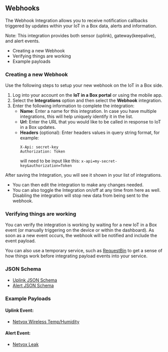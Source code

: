 ## Webhooks

The Webhook Integration allows you to receive notification callbacks triggered by updates within your IoT in a Box data, alerts and information.

Note: This integration provides both sensor (uplink), gateway(keepalive), and alert events.

- Creating a new Webhook
- Verifying things are working
- Example payloads

### Creating a new Webhook
Use the following steps to setup your new webhook on the IoT in a Box side.

1. Log into your account on the **IoT in a Box portal** or using the mobile app.
2. Select the **Integrations** option and then select the **Webhook** integration.
3. Enter the following information to complete the integration:
    - **Name**: Enter a name for this integration. In case you have multiple integrations, this will help uniquely identify it in the list.
    - **Url**: Enter the URL that you would like to be called in response to IoT in a Box updates.
    - **Headers** (optional): Enter headers values in query string format, for example: 
      ```
      X-Api: secret-key
      Authorization: Token 
      ```
      will need to be input like this: `x-api=my-secret-key&authorization=Token`

After saving the Integration, you will see it shown in your list of integrations.

- You can then edit the integration to make any changes needed.
- You can also toggle the Integration on/off at any time from here as well. Disabling the integration will stop new data from being sent to the webhook.

### Verifying things are working

You can verify the integration is working by waiting for a new IoT in a Box event (or manually triggering on the device or within the dashboard). As soon as a new event occurs, the webhook will be notified and include the event payload.

You can also use a temporary service, such as [RequestBin](https://requestvin.herokuapp.com/) to get a sense of how things work before integrating payload events into your service.

### JSON Schema
- [Uplink JSON Schema](https://github.com/CognituvTeam/CC-integrations-docs/blob/master/docs/webhook/schema/uplink-schema.json)
- [Alert JSON Schema](https://github.com/CognituvTeam/CC-integrations-docs/blob/master/docs/webhook/schema/alert-schema.json)

### Example Payloads

 #### Uplink Event:
  - [Netvox Wireless Temp/Humidity](https://github.com/CognituvTeam/CC-integrations-docs/blob/master/docs/webhook/uplink-sample.json)
 #### Alert Event:
  - [Netvox Leak](https://github.com/CognituvTeam/CC-integrations-docs/blob/master/docs/webhook/alert-sample.json)
